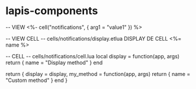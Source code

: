 # lapis-components

-- VIEW
<%- cell("notifications", { arg1 = "value1" }) %>

-- VIEW CELL
-- cells/notifications/display.etlua
DISPLAY DE CELL
<%= name %> 

-- CELL
-- cells/notifications/cell.lua
local  display  = function(app, args)
  return {
    name = "Display method"
  }
end

return {
  display = display,
  my_method = function(app, args)
    return {
      name = "Custom method"
    }
  end
}